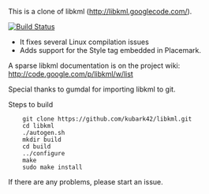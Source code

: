 This is a clone of libkml (http://libkml.googlecode.com/). 

[![Build Status](https://travis-ci.org/kubark42/libkml.svg?branch=master)](https://travis-ci.org/kubark42/libkml)

* It fixes several Linux compilation issues
* Adds support for the Style tag embedded in Placemark.

A sparse libkml documentation is on the project wiki:
http://code.google.com/p/libkml/w/list

Special thanks to gumdal for importing libkml to git.

Steps to build

        git clone https://github.com/kubark42/libkml.git
        cd libkml
        ./autogen.sh
        mkdir build
        cd build
        ../configure
        make
        sudo make install

If there are any problems, please start an issue. 
